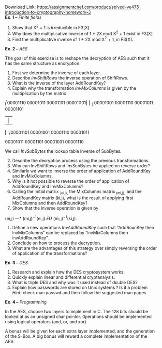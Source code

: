 Download Link: https://assignmentchef.com/product/solved-ve475-introduction-to-cryptography-homework-3
<br>
<strong>Ex. 1 –</strong><em> Finite fields</em>

<ol>

 <li>Show that X<sup>2</sup> + 1 is irreducible in F3[X].</li>

 <li>Why does the multiplicative inverse of 1 + 2X mod X<sup>2</sup> + 1 exist in F3[X]</li>

 <li>Find the multiplicative inverse of 1 + 2X mod X<sup>2</sup> + 1, in F3[X].</li>

</ol>

<strong>Ex. 2 –</strong><em> AES</em>

The goal of this exercise is to reshape the decryption of AES such that it has the same structure as encryption.

<ol>

 <li>First we determine the inverse of each layer.</li>

 <li>Describe<em> InvShiftRows</em> the inverse operation of ShiftRows.</li>

 <li>What is the inverse of the layer AddRoundKey?</li>

 <li>Explain why the transformation<em> InvMixColumns</em> is given by the multiplication by the matrix</li>

</ol>

⎛00001110 00001011 00001101 00001001⎜ ⎜ <sub>⎜</sub>00001001 00001110 00001011 00001101

<table>

 <tbody>

  <tr>

   <td>⎜</td>

  </tr>

 </tbody>

</table>

⎜ ⎝00001101 00001001 00001110 00001011

00001011 00001101 00001001 00001110

We call<em> InvSubBytes</em> the lookup table inverse of SubBytes.

<ol start="2">

 <li>Describe the decryption process using the previous transformations.</li>

 <li>Why can lnvShiftRows and lnvSubBytes be applied on reverse order?</li>

 <li>Similarly we want to inverse the order of application of AddRoundKey and lnvMixColumns.</li>

 <li>Why is it not possible to reverse the order of application of AddRoundKey and lnvMix­Columns?</li>

 <li>Calling the initial matrix<sub> (</sub><sub>ai,j</sub><sub>),</sub> the MixColumns matrix<sub> (</sub><sub>mi,j</sub><sub>),</sub> and the AddRoundKey matrix (ki,j), what is the result of applying first MixColumns and then AddRoundKey?</li>

 <li>Show that the inverse operation is given by</li>

</ol>

(ei,j) —* (mi,j)<sup>−</sup><sup>1</sup>(ei,j)<em> ED </em>(mi,j)<sup>−</sup><sup>1</sup>(ki,j).

<ol>

 <li>Define a new operations<em> InvAddRoundKey</em> such that “AddRounKey then lnvMixColumns” can be replaced by “lnvMixColumns then lnvAddRoundKey”.</li>

 <li>Conclude on how to process the decryption.</li>

 <li>What are the advantages of this strategy over simply reversing the order of application of the transformations?</li>

</ol>




<strong>Ex. 3 –</strong><em> DES</em>

<ol>

 <li>Research and explain how the DES cryptosystem works.</li>

 <li>Quickly explain linear and differential cryptanalysis.</li>

 <li>What is triple DES and why was it used instead of double DES?</li>

 <li>Explain how passwords are stored on Unix systems ? Is it a problem <em>Hint:</em> check man passwd and then follow the suggested man pages</li>

</ol>

<strong>Ex. 4 –</strong><em> Programming</em>

In the AES, choose two layers to implement in C. The 128 bits should be looked at as an unsigned char pointer. 0perations should be implemented using logical operators (and, or, and xor).

A bonus will be given for each extra layer implemented, and the generation of the S-Box. A big bonus will reward a complete implementation of the AES.